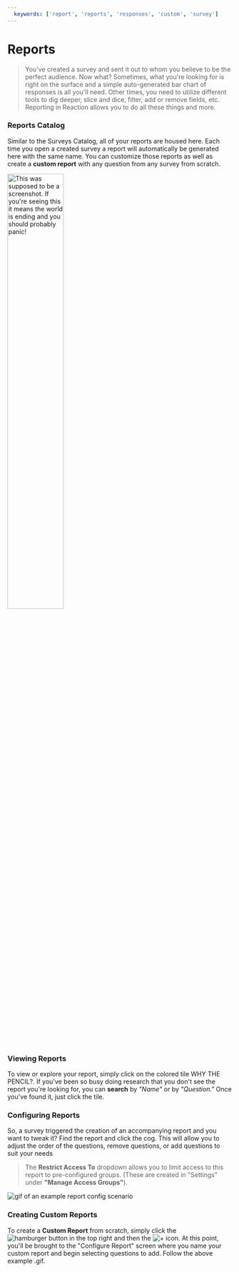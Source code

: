 ```yaml
---
  keywords: ['report', 'reports', 'responses', 'custom', 'survey']
---
```



# Reports

> You've created a survey and sent it out to whom you believe to be the perfect audience. Now what? Sometimes, what you're looking for is right on the surface and a simple auto-generated bar chart of responses is all you'll need. Other times, you need to utilize different tools to dig deeper, slice and dice, filter, add or remove fields, etc. Reporting in Reaction allows you to do all these things and more. 

### Reports Catalog

Similar to the Surveys Catalog, all of your reports are housed here. Each time you open a created survey a report will automatically be generated here with the same name. You can customize those reports as well as create a **custom report** with any question from any survey from scratch. 

<img src="https://s3.amazonaws.com/peer60_organizations/documentation+tbd/reports_overview/report+card+resized.png" alt="This was supposed to be a screenshot. If you're seeing this it means the world is ending and you should probably panic!" width="50%" height="50%">


### Viewing Reports
To view or explore your report, simply click on the colored tile WHY THE PENCIL?.  If you've been so busy doing research that you don't see the report you're looking for, you can **search** by *"Name"* or by *"Question."*  Once you've found it, just click the tile. 

### Configuring Reports	
So, a survey triggered the creation of an accompanying report and you want to tweak it?  Find the report and click the cog. This will allow you to adjust the order of the questions, remove questions, or add questions to suit your needs

> The **Restrict Access To** dropdown allows you to limit access to this report to pre-configured groups. (These are created in "Settings" under **"Manage Access Groups"**).

![gif of an example report config scenario](https://s3.amazonaws.com/peer60_organizations/documentation+tbd/reports_overview/Configure+Reports.gif) 

### Creating Custom Reports

To create a **Custom Report** from scratch, simply click the ![hamburger button](https://s3.amazonaws.com/peer60_organizations/documentation+tbd/Icons/Hamburger+Nest+Icon.png "hamburger menu") in the top right and then the ![+ icon](https://s3.amazonaws.com/peer60_organizations/documentation+tbd/Icons/Create+Icon.png "add report"). At this point, you'll be brought to the "Configure Report" screen where you name your custom report and begin selecting questions to add. Follow the above example .gif.



